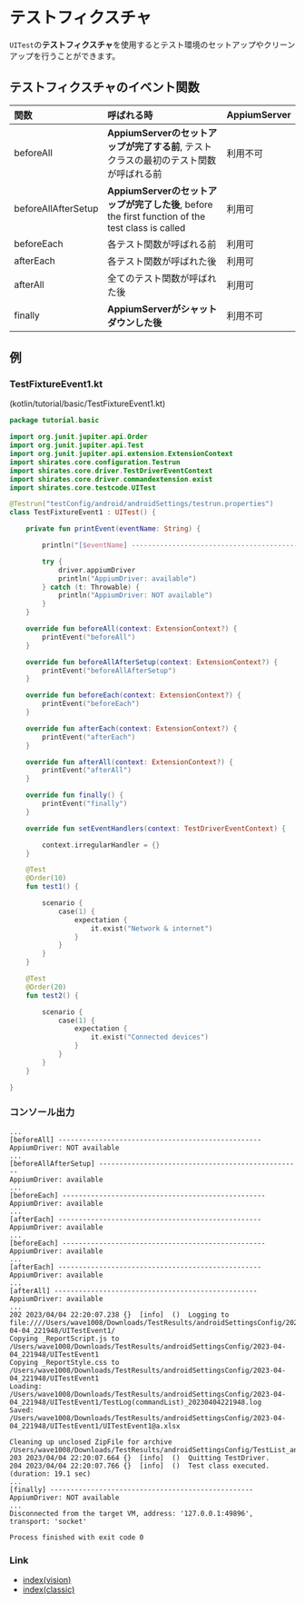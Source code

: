 # テストフィクスチャ

`UITest`の**テストフィクスチャ**を使用するとテスト環境のセットアップやクリーンアップを行うことができます。

## テストフィクスチャのイベント関数

| 関数                  | 呼ばれる時                                                                                | AppiumServer |
|:--------------------|:-------------------------------------------------------------------------------------|:-------------|
| beforeAll           | **AppiumServerのセットアップが完了する前**, テストクラスの最初のテスト関数が呼ばれる前                                 | 利用不可         |
| beforeAllAfterSetup | **AppiumServerのセットアップが完了した後**, before the first function of the test class is called | 利用可          |
| beforeEach          | 各テスト関数が呼ばれる前                                                                         | 利用可          |
| afterEach           | 各テスト関数が呼ばれた後                                                                         | 利用可          |
| afterAll            | 全てのテスト関数が呼ばれた後                                                                       | 利用可          |
| finally             | **AppiumServerがシャットダウンした後**                                                          | 利用不可         |

## 例

### TestFixtureEvent1.kt

(kotlin/tutorial/basic/TestFixtureEvent1.kt)

```kotlin
package tutorial.basic

import org.junit.jupiter.api.Order
import org.junit.jupiter.api.Test
import org.junit.jupiter.api.extension.ExtensionContext
import shirates.core.configuration.Testrun
import shirates.core.driver.TestDriverEventContext
import shirates.core.driver.commandextension.exist
import shirates.core.testcode.UITest

@Testrun("testConfig/android/androidSettings/testrun.properties")
class TestFixtureEvent1 : UITest() {

    private fun printEvent(eventName: String) {

        println("[$eventName] --------------------------------------------------")

        try {
            driver.appiumDriver
            println("AppiumDriver: available")
        } catch (t: Throwable) {
            println("AppiumDriver: NOT available")
        }
    }

    override fun beforeAll(context: ExtensionContext?) {
        printEvent("beforeAll")
    }

    override fun beforeAllAfterSetup(context: ExtensionContext?) {
        printEvent("beforeAllAfterSetup")
    }

    override fun beforeEach(context: ExtensionContext?) {
        printEvent("beforeEach")
    }

    override fun afterEach(context: ExtensionContext?) {
        printEvent("afterEach")
    }

    override fun afterAll(context: ExtensionContext?) {
        printEvent("afterAll")
    }

    override fun finally() {
        printEvent("finally")
    }

    override fun setEventHandlers(context: TestDriverEventContext) {

        context.irregularHandler = {}
    }

    @Test
    @Order(10)
    fun test1() {

        scenario {
            case(1) {
                expectation {
                    it.exist("Network & internet")
                }
            }
        }
    }

    @Test
    @Order(20)
    fun test2() {

        scenario {
            case(1) {
                expectation {
                    it.exist("Connected devices")
                }
            }
        }
    }

}
```

### コンソール出力

```
...
[beforeAll] --------------------------------------------------
AppiumDriver: NOT available
...
[beforeAllAfterSetup] --------------------------------------------------
AppiumDriver: available
...
[beforeEach] --------------------------------------------------
AppiumDriver: available
...
[afterEach] --------------------------------------------------
AppiumDriver: available
...
[beforeEach] --------------------------------------------------
AppiumDriver: available
...
[afterEach] --------------------------------------------------
AppiumDriver: available
...
[afterAll] --------------------------------------------------
AppiumDriver: available
...
202	2023/04/04 22:20:07.238	{}	[info]	()	Logging to file:////Users/wave1008/Downloads/TestResults/androidSettingsConfig/2023-04-04_221948/UITestEvent1/
Copying _ReportScript.js to /Users/wave1008/Downloads/TestResults/androidSettingsConfig/2023-04-04_221948/UITestEvent1
Copying _ReportStyle.css to /Users/wave1008/Downloads/TestResults/androidSettingsConfig/2023-04-04_221948/UITestEvent1
Loading: /Users/wave1008/Downloads/TestResults/androidSettingsConfig/2023-04-04_221948/UITestEvent1/TestLog(commandList)_20230404221948.log
Saved: /Users/wave1008/Downloads/TestResults/androidSettingsConfig/2023-04-04_221948/UITestEvent1/UITestEvent1@a.xlsx

Cleaning up unclosed ZipFile for archive /Users/wave1008/Downloads/TestResults/androidSettingsConfig/TestList_androidSettingsConfig.xlsx
203	2023/04/04 22:20:07.664	{}	[info]	()	Quitting TestDriver.
204	2023/04/04 22:20:07.766	{}	[info]	()	Test class executed. (duration: 19.1 sec)
...
[finally] --------------------------------------------------
AppiumDriver: NOT available
...
Disconnected from the target VM, address: '127.0.0.1:49896', transport: 'socket'

Process finished with exit code 0
```

### Link

- [index(vision)](../../index_ja.md)
- [index(classic)](../../classic/index_ja.md)
